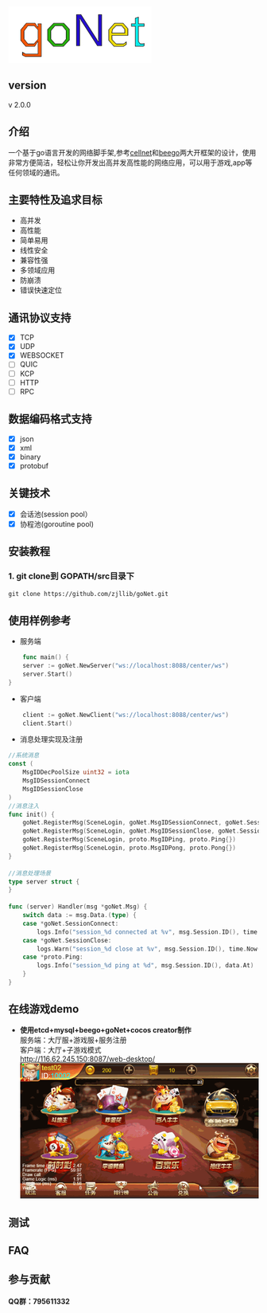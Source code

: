 
![goNetlogo](./logo.jpg)
## version
 v 2.0.0
## 介绍
一个基于go语言开发的网络脚手架,参考[cellnet](https://github.com/davyxu/cellnet)和[beego](https://github.com/astaxie/beego)两大开框架的设计，使用非常方便简洁，轻松让你开发出高并发高性能的网络应用，可以用于游戏,app等任何领域的通讯。

## 主要特性及追求目标
- 高并发
- 高性能
- 简单易用
- 线性安全
- 兼容性强
- 多领域应用
- 防崩溃
- 错误快速定位

## 通讯协议支持
- [x] TCP
- [x] UDP
- [x] WEBSOCKET
- [ ] QUIC
- [ ] KCP
- [ ] HTTP
- [ ] RPC
## 数据编码格式支持
- [x] json
- [x] xml
- [x] binary
- [x] protobuf

## 关键技术
- [x] 会话池(session pool）
- [x] 协程池(goroutine pool)

## 安装教程
### **1.** git clone到 GOPATH/src目录下

```
git clone https://github.com/zjllib/goNet.git
```

## 使用样例参考
- 服务端
```go
	func main() {
	server := goNet.NewServer("ws://localhost:8088/center/ws")
	server.Start()
}
```
- 客户端
```go
	client := goNet.NewClient("ws://localhost:8088/center/ws")
	client.Start()
```
- 消息处理实现及注册
```go
//系统消息
const (
	MsgIDDecPoolSize uint32 = iota
	MsgIDSessionConnect
	MsgIDSessionClose
)
//消息注入
func init() {
	goNet.RegisterMsg(SceneLogin, goNet.MsgIDSessionConnect, goNet.SessionConnect{})
	goNet.RegisterMsg(SceneLogin, goNet.MsgIDSessionClose, goNet.SessionClose{})
	goNet.RegisterMsg(SceneLogin, proto.MsgIDPing, proto.Ping{})
	goNet.RegisterMsg(SceneLogin, proto.MsgIDPong, proto.Pong{})
}

//消息处理场景
type server struct {
}

func (server) Handler(msg *goNet.Msg) {
	switch data := msg.Data.(type) {
	case *goNet.SessionConnect:
		logs.Info("session_%d connected at %v", msg.Session.ID(), time.Now())
	case *goNet.SessionClose:
		logs.Warn("session_%d close at %v", msg.Session.ID(), time.Now())
	case *proto.Ping:
		logs.Info("session_%d ping at %d", msg.Session.ID(), data.At)
	}
}
```
## 在线游戏demo
- **使用etcd+mysql+beego+goNet+cocos creator制作**  
服务端：大厅服+游戏服+服务注册  
客户端：大厅+子游戏模式  
http://116.62.245.150:8087/web-desktop/
![display](./display_lkby.gif)
## 测试
## FAQ
## 参与贡献
#### QQ群：795611332

